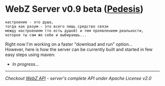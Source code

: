 # WebZ Server v0.9 beta ([Pedesis](https://www.pinterest.com/teremterem/pedesis-from-ancient-greek-a-leaping/))

```
настроение - это душа,  
тогда как разум - это всего лишь средство связи  
между настроением (то есть душой) и тем проявлением реальности,  
которое ты сам же себе и выбираешь...
```

Right now I'm working on a faster "download and run" option...  
However, here is how the server can be currently built and started in few easy steps using maven:
* *In progress...*

----
*Checkout [WebZ API](https://github.com/terems-org/webz-api#webz-api-v09-beta-pedesis) - server's complete API under Apache License v2.0*
